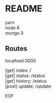 # README 

yarn  
node 8  
mongo 3   

## Routes

localhost:3000

[get]  index:   /  
[get]  status:  /status  
[get]  history: /status  
[post] update:  /update  

EOF
